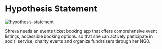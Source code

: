 # Hypothesis Statement

![hypothesis-statement](https://res.cloudinary.com/dqab7rimk/image/upload/v1699511082/UX%20Case%20Study/problem%20hypothesis/Shreya_-_Hypothesis_Statement_ejqyld.png)

Shreya needs an events ticket booking app that offers comprehensive event listings, accessible booking options. so that she can actively participate in social service, charity events and organize fundraisers through her NGO.